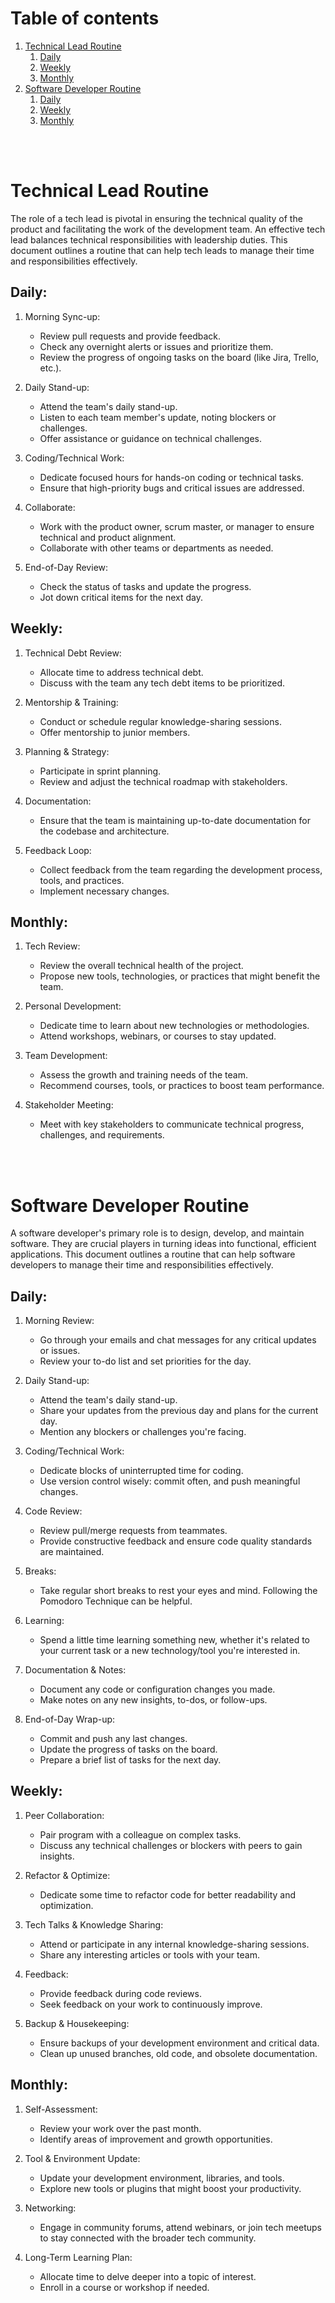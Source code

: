 # Table of contents
1. [Technical Lead Routine](#technical-lead-routine)
    1. [Daily](#daily)
    2. [Weekly](#weekly)
    3. [Monthly](#monthly)
2. [Software Developer Routine](#software-developer-routine)
    1. [Daily](#daily-1)
    2. [Weekly](#weekly-1)
    3. [Monthly](#monthly-1)

<br><br>

# Technical Lead Routine
The role of a tech lead is pivotal in ensuring the technical quality of the product and facilitating the work of the development team. An effective tech lead balances technical responsibilities with leadership duties. This document outlines a routine that can help tech leads to manage their time and responsibilities effectively.

## Daily:

1. Morning Sync-up:
    - Review pull requests and provide feedback.
    - Check any overnight alerts or issues and prioritize them.
    - Review the progress of ongoing tasks on the board (like Jira, Trello, etc.).

2. Daily Stand-up:
    - Attend the team's daily stand-up.
    - Listen to each team member's update, noting blockers or challenges.
    - Offer assistance or guidance on technical challenges.

3. Coding/Technical Work:
    - Dedicate focused hours for hands-on coding or technical tasks.
    - Ensure that high-priority bugs and critical issues are addressed.

4. Collaborate:
    - Work with the product owner, scrum master, or manager to ensure technical and product alignment.
    - Collaborate with other teams or departments as needed.

5. End-of-Day Review:
    - Check the status of tasks and update the progress.
    - Jot down critical items for the next day.

## Weekly:

1. Technical Debt Review:
    - Allocate time to address technical debt.
    - Discuss with the team any tech debt items to be prioritized.

2. Mentorship & Training:
    - Conduct or schedule regular knowledge-sharing sessions.
    - Offer mentorship to junior members.

3. Planning & Strategy:
    - Participate in sprint planning.
    - Review and adjust the technical roadmap with stakeholders.

4. Documentation:
    - Ensure that the team is maintaining up-to-date documentation for the codebase and architecture.

5. Feedback Loop:
    - Collect feedback from the team regarding the development process, tools, and practices.
    - Implement necessary changes.

## Monthly:

1. Tech Review:
    - Review the overall technical health of the project.
    - Propose new tools, technologies, or practices that might benefit the team.

2.  Personal Development:
    - Dedicate time to learn about new technologies or methodologies.
    - Attend workshops, webinars, or courses to stay updated.

3. Team Development:
    - Assess the growth and training needs of the team.
    - Recommend courses, tools, or practices to boost team performance.

4. Stakeholder Meeting:
    - Meet with key stakeholders to communicate technical progress, challenges, and requirements.


<br><br>
# Software Developer Routine
A software developer's primary role is to design, develop, and maintain software. They are crucial players in turning ideas into functional, efficient applications. This document outlines a routine that can help software developers to manage their time and responsibilities effectively.

## Daily:

1. Morning Review:
    - Go through your emails and chat messages for any critical updates or issues.
    - Review your to-do list and set priorities for the day.

2. Daily Stand-up:
    - Attend the team's daily stand-up.
    - Share your updates from the previous day and plans for the current day.
    - Mention any blockers or challenges you're facing.

3. Coding/Technical Work:
    - Dedicate blocks of uninterrupted time for coding.
    - Use version control wisely: commit often, and push meaningful changes.

4. Code Review:
    - Review pull/merge requests from teammates.
    - Provide constructive feedback and ensure code quality standards are maintained.

5. Breaks:
    - Take regular short breaks to rest your eyes and mind. Following the Pomodoro Technique can be helpful.

6. Learning:
    - Spend a little time learning something new, whether it's related to your current task or a new technology/tool you're interested in.

7. Documentation & Notes:
    - Document any code or configuration changes you made.
    - Make notes on any new insights, to-dos, or follow-ups.

8. End-of-Day Wrap-up:
    - Commit and push any last changes.
    - Update the progress of tasks on the board.
    - Prepare a brief list of tasks for the next day.

## Weekly:

1. Peer Collaboration:
    - Pair program with a colleague on complex tasks.
    - Discuss any technical challenges or blockers with peers to gain insights.

2. Refactor & Optimize:
    - Dedicate some time to refactor code for better readability and optimization.

3. Tech Talks & Knowledge Sharing:
    - Attend or participate in any internal knowledge-sharing sessions.
    - Share any interesting articles or tools with your team.

4. Feedback:
    - Provide feedback during code reviews.
    - Seek feedback on your work to continuously improve.

5. Backup & Housekeeping:
    - Ensure backups of your development environment and critical data.
    - Clean up unused branches, old code, and obsolete documentation.

## Monthly:
1. Self-Assessment:
    - Review your work over the past month.
    - Identify areas of improvement and growth opportunities.

2. Tool & Environment Update:
    - Update your development environment, libraries, and tools.
    - Explore new tools or plugins that might boost your productivity.

3. Networking:
    - Engage in community forums, attend webinars, or join tech meetups to stay connected with the broader tech community.

4. Long-Term Learning Plan:
    - Allocate time to delve deeper into a topic of interest.
    - Enroll in a course or workshop if needed.